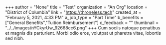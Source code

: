 +++
author = "None"
title = "Test"
organization = "An Org"
location = "District of Columbia"
link = "https://throneless.tech"
created_at = "February 5, 2021, 4:33 PM"
a_job_type = "Part Time"
b_benefits = ["General Benefits","Tuition Reimbursement"]
c_feedback = ""
thumbnail = "../../images/nYCkyrUw_92668cc6.png"
+++
Cum sociis natoque penatibus et magnis dis parturient. Morbi odio eros, volutpat ut pharetra vitae, lobortis sed nibh.